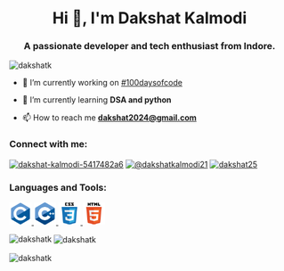 <h1 align="center">Hi 👋, I'm Dakshat Kalmodi</h1>
<h3 align="center">A passionate developer and tech enthusiast from Indore.</h3>

<p align="left"> <img src="https://komarev.com/ghpvc/?username=dakshatk&label=Profile%20views&color=0e75b6&style=flat" alt="dakshatk" /> </p>

- 🔭 I’m currently working on [#100daysofcode](https://github.com/Dakshatk/100daysofcode)

- 🌱 I’m currently learning **DSA and python**

- 📫 How to reach me **dakshat2024@gmail.com**

<h3 align="left">Connect with me:</h3>
<p align="left">
<a href="https://linkedin.com/in/dakshat-kalmodi-5417482a6" target="blank"><img align="center" src="https://raw.githubusercontent.com/rahuldkjain/github-profile-readme-generator/master/src/images/icons/Social/linked-in-alt.svg" alt="dakshat-kalmodi-5417482a6" height="30" width="40" /></a>
<a href="https://www.hackerrank.com/@dakshatkalmodi21" target="blank"><img align="center" src="https://raw.githubusercontent.com/rahuldkjain/github-profile-readme-generator/master/src/images/icons/Social/hackerrank.svg" alt="@dakshatkalmodi21" height="30" width="40" /></a>
<a href="https://www.leetcode.com/dakshat25" target="blank"><img align="center" src="https://raw.githubusercontent.com/rahuldkjain/github-profile-readme-generator/master/src/images/icons/Social/leet-code.svg" alt="dakshat25" height="30" width="40" /></a>
</p>

<h3 align="left">Languages and Tools:</h3>
<p align="left"> <a href="https://www.cprogramming.com/" target="_blank" rel="noreferrer"> <img src="https://raw.githubusercontent.com/devicons/devicon/master/icons/c/c-original.svg" alt="c" width="40" height="40"/> </a> <a href="https://www.w3schools.com/cpp/" target="_blank" rel="noreferrer"> <img src="https://raw.githubusercontent.com/devicons/devicon/master/icons/cplusplus/cplusplus-original.svg" alt="cplusplus" width="40" height="40"/> </a> <a href="https://www.w3schools.com/css/" target="_blank" rel="noreferrer"> <img src="https://raw.githubusercontent.com/devicons/devicon/master/icons/css3/css3-original-wordmark.svg" alt="css3" width="40" height="40"/> </a> <a href="https://www.w3.org/html/" target="_blank" rel="noreferrer"> <img src="https://raw.githubusercontent.com/devicons/devicon/master/icons/html5/html5-original-wordmark.svg" alt="html5" width="40" height="40"/> </a> </p>

<p><img align="left" src="https://github-readme-stats.vercel.app/api/top-langs?username=dakshatk&show_icons=true&locale=en&layout=compact" alt="dakshatk" /></p>

<p>&nbsp;<img align="center" src="https://github-readme-stats.vercel.app/api?username=dakshatk&show_icons=true&locale=en" alt="dakshatk" /></p>

<p><img align="center" src="https://github-readme-streak-stats.herokuapp.com/?user=dakshatk&" alt="dakshatk" /></p>
